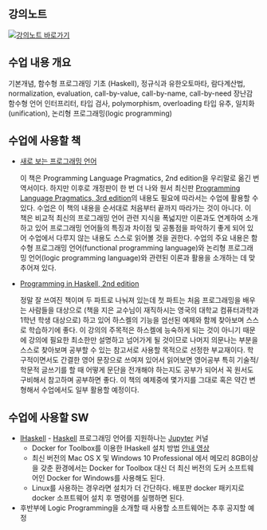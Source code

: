 ## 강의노트
[![강의노트 바로가기](https://upload.wikimedia.org/wikipedia/commons/4/4a/Aviso_%22categor%C3%ADzame%22_%28espa%C3%B1ol%29.svg)](https://github.com/kyagrd/PL2018Fall/wiki)

## 수업 내용 개요
기본개념, 함수형 프로그래밍 기초 (Haskell), 정규식과 유한오토마타,
람다계산법, normalization, evaluation, call-by-value, call-by-name, call-by-need
장난감 함수형 언어 인터프리터, 타입 검사, polymorphism, overloading
타입 유추, 일치화(unification), 논리형 프로그래밍(logic programming)

## 수업에 사용할 책
 * [새로 보는 프로그래밍 언어](http://www.acornpub.co.kr/book/programming-language)
 
     이 책은 Programming Language Pragmatics, 2nd edition을 우리말로 옮긴 번역서이다.
     하지만 이후로 개정판이 한 번 더 나와 원서 최신판
     [Programming Language Pragmatics, 3rd edition](https://www.elsevier.com/books/programming-language-pragmatics/scott/978-0-12-374514-9)의 내용도 필요에 따라서는 수업에 활용할 수 있다.
     수업은 이 책의 내용을 순서대로 처음부터 끝까지 따라가는 것이 아니다.
     이 책은 비교적 최신의 프로그래밍 언어 관련 지식을 폭넓지만 이론과도 연계하여 소개하고 있어 프로그래밍 언어들의 특징과 차이점 및 공통점을 파악하기 좋게 되어 있어 수업에서 다루지 않는 내용도 스스로 읽어볼 것을 권한다.
     수업의 주요 내용은 함수형 프로그래밍 언어(functional programming language)와 논리형 프로그래밍 언어(logic programming language)와 관련된 이론과 활용을 소개하는 데 맞추어져 있다.
     
 * [Programming in Haskell, 2nd edition](http://www.cs.nott.ac.uk/~pszgmh/pih.html)
 
     정말 잘 쓰여진 책이며 두 파트로 나눠져 있는데 첫 파트는 처음 프로그래밍을 배우는 사람들을 대상으로 (책을 지은 교수님이 재직하시는 영국의 대학교 컴퓨터과학과 1학년 학생 대상으로) 하고 있어 하스켈의 기능을 엄선된 예제와 함께 찾아보며 스스로 학습하기에 좋다.
     이 강의의 주목적은 하스켈에 능숙하게 되는 것이 아니기 때문에 강의에 필요한 최소한만 설명하고 넘어가게 될 것이므로 나머지 의문나는 부분을 스스로 찾아보며 공부할 수 있는 참고서로 사용할 목적으로 선정한 부교재이다.
     학구적이면서도 간결한 영어 문장으로 쓰여져 있어서 읽어보면 영어공부 특히 기술적/학문적 글쓰기를 할 때 어떻게 문단을 전개해야 하는지도 공부가 되어서 꼭 원서도 구비해서 참고하며 공부하면 좋다.
     이 책의 예제중에 몇가지를 그대로 혹은 약간 변형해서 수업에서도 일부 활용할 예정이다.

## 수업에 사용할 SW

 * [IHaskell](https://github.com/gibiansky/IHaskell) - [Haskell](http://haskell.org) 프로그래밍 언어를 지원하나는 [Jupyter](http://jupyter.org) 커널
   - Docker for Toolbox를 이용한 IHaskell 설치 방법 [안내 영상](https://youtu.be/rvaXWrN6tJY)
   - 최신 버전의 Mac OS X 및 Windows 10 Professional 에서 메모리 8GB이상을 갖춘 환경에서는
     Docker for Toolbox 대신 더 최신 버전의 도커 소프트웨어인 Docker for Windows를 사용해도 된다.
   - Linux를 사용하는 경우라면 설치가 더 간단하다. 배포판 docker 패키지로 docker 소프트웨어 설치 후 명령어를 실행하면 된다. 
 * 후반부에 Logic Programming을 소개할 때 사용할 소프트웨어는 추후 공지할 예정
